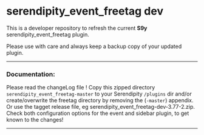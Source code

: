 # serendipity_event_freetag dev

This is a developer repository to refresh the current **S9y** serendipity_event_freetag plugin.

Please use with care and always keep a backup copy of your updated plugin.

- - -

### Documentation:
Please read the changeLog file !
Copy this zipped directory `serendipity_event_freetag-master` to your Serendipity `/plugins` dir and/or create/overwrite the freetag directory by removing the (`-master`) appendix.
Or use the tagget release file, eg serendipity_event_freetag-dev-3.77-2.zip.
Check both configuration options for the event and sidebar plugin, to get known to the changes!

- - -

